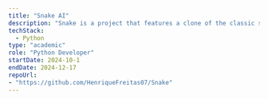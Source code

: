 ```yaml
---
title: "Snake AI"
description: "Snake is a project that features a clone of the classic snake game, designed for AI teaching and experimentation."
techStack:
  - Python
type: "academic"
role: "Python Developer"
startDate: 2024-10-1
endDate: 2024-12-17
repoUrl: 
- "https://github.com/HenriqueFreitas07/Snake"
---
```

